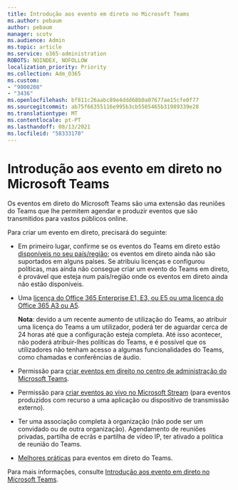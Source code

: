 ```yaml
---
title: Introdução aos evento em direto no Microsoft Teams
ms.author: pebaum
author: pebaum
manager: scotv
ms.audience: Admin
ms.topic: article
ms.service: o365-administration
ROBOTS: NOINDEX, NOFOLLOW
localization_priority: Priority
ms.collection: Adm_O365
ms.custom:
- "9000208"
- "3436"
ms.openlocfilehash: bf811c26aabc89e4ddd68b0a07677ae15cfe0f77
ms.sourcegitcommit: ab75f66355116e995b3cb5505465b31989339e28
ms.translationtype: MT
ms.contentlocale: pt-PT
ms.lasthandoff: 08/13/2021
ms.locfileid: "58333170"
---
```

# <a name="getting-started-with-teams-live-events"></a>Introdução aos evento em direto no Microsoft Teams

Os eventos em direto do Microsoft Teams são uma extensão das reuniões do Teams que lhe permitem agendar e produzir eventos que são transmitidos para vastos públicos online.

Para criar um evento em direto, precisará do seguinte:

- Em primeiro lugar, confirme se os eventos do Teams em direto estão [disponíveis no seu país/região](https://docs.microsoft.com/microsoftteams/teams-live-events/plan-for-teams-live-events#regional-availability); os eventos em direto ainda não são suportados em alguns países.  Se atribuiu licenças e configurou políticas, mas ainda não consegue criar um evento do Teams em direto, é provável que esteja num país/região onde os eventos em direto ainda não estão disponíveis.

- Uma [licença do Office 365 Enterprise E1, E3, ou E5 ou uma licença do Office 365 A3 ou A5](https://docs.microsoft.com/microsoftteams/teams-live-events/set-up-for-teams-live-events#step-2-get-and-assign-licenses). 

    **Nota**: devido a um recente aumento de utilização do Teams, ao atribuir uma licença do Teams a um utilizador, poderá ter de aguardar cerca de 24 horas até que a configuração esteja completa. Até isso acontecer, não poderá atribuir-lhes políticas do Teams, e é possível que os utilizadores não tenham acesso a algumas funcionalidades do Teams, como chamadas e conferências de áudio.

- Permissão para [criar eventos em direito no centro de administração do Microsoft Teams](https://docs.microsoft.com/microsoftteams/teams-live-events/set-up-for-teams-live-events#create-or-edit-a-live-events-policy).

- Permissão para [criar eventos ao vivo no Microsoft Stream](https://docs.microsoft.com/microsoftteams/teams-live-events/what-are-teams-live-events) (para eventos produzidos com recurso a uma aplicação ou dispositivo de transmissão externo).

- Ter uma associação completa à organização (não pode ser um convidado ou de outra organização).
Agendamento de reuniões privadas, partilha de ecrãs e partilha de vídeo IP, ter ativado a política de reunião do Teams.

- [Melhores práticas](https://support.office.com/article/Best-practices-for-producing-a-Teams-live-event-e500370e-4dd1-4187-8b48-af10ef02cf42) para eventos em direto do Teams.

Para mais informações, consulte [Introdução aos evento em direto no Microsoft Teams](https://support.office.com/article/get-started-with-microsoft-teams-live-events-d077fec2-a058-483e-9ab5-1494afda578a).